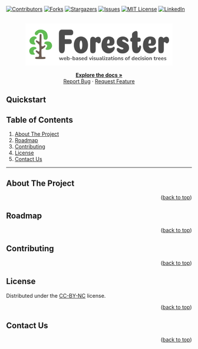 <a name="readme-top"></a>

[![Contributors][contributors-shield]][contributors-url]
[![Forks][forks-shield]][forks-url]
[![Stargazers][stars-shield]][stars-url]
[![Issues][issues-shield]][issues-url]
[![MIT License][license-shield]][license-url]
[![LinkedIn][linkedin-shield]][linkedin-url]


<br />
<div align="center">
  <a href="https://github.com/HydroSysPotsdam/Forester">
    <img src="./src/view/static/img/logo.svg" alt="Logo" width="400" height="auto">
  </a>

  <p align="center">
    <a href="https://hydrosyspotsdam.github.io/Forester/"><strong>Explore the docs »</strong></a>
    <br />
    <a href="https://github.com/HydroSysPotsdam/Forester/issues">Report Bug</a>
    ·
    <a href="https://github.com/HydroSysPotsdam/Forester/issues">Request Feature</a>
  </p>
</div>

## Quickstart

## Table of Contents
<ol>
    <li><a href="#about-the-project">About The Project</a></li>
    <li><a href="#roadmap">Roadmap</a></li>
    <li><a href="#contributing">Contributing</a></li>
    <li><a href="#license">License</a></li>
    <li><a href="#contact">Contact Us</a></li>
</ol>

---

## About The Project

<p align="right">(<a href="#readme-top">back to top</a>)</p>

## Roadmap

<p align="right">(<a href="#readme-top">back to top</a>)</p>

## Contributing

<p align="right">(<a href="#readme-top">back to top</a>)</p>

## License
Distributed under the [CC-BY-NC][license-url] license.

<p align="right">(<a href="#readme-top">back to top</a>)</p>

## Contact Us

<p align="right">(<a href="#readme-top">back to top</a>)</p>


<!-- MARKDOWN LINKS & IMAGES -->
<!-- https://www.markdownguide.org/basic-syntax/#reference-style-links -->
[contributors-shield]: https://img.shields.io/github/contributors/HydroSysPotsdam/Forester.svg?style=for-the-badge
[contributors-url]: https://github.com/HydroSysPotsdam/Forester/graphs/contributors
[forks-shield]: https://img.shields.io/github/forks/HydroSysPotsdam/Forester.svg?style=for-the-badge
[forks-url]: https://github.com/HydroSysPotsdam/Forester/network/members
[stars-shield]: https://img.shields.io/github/stars/HydroSysPotsdam/Forester.svg?style=for-the-badge
[stars-url]: https://github.com/HydroSysPotsdam/Forester/stargazers
[issues-shield]: https://img.shields.io/github/issues/HydroSysPotsdam/Forester.svg?style=for-the-badge
[issues-url]: https://github.com/HydroSysPotsdam/Forester/issues
[license-shield]: https://img.shields.io/badge/License-CC_BY--NC_4.0-lightgrey.svg?style=for-the-badge
[license-url]: https://creativecommons.org/licenses/by-nc/4.0/
[linkedin-shield]: https://img.shields.io/badge/-LinkedIn-black.svg?style=for-the-badge&logo=linkedin&colorB=555
[linkedin-url]: https://linkedin.com/in/linkedin_username
[product-screenshot]: images/screenshot.png
[Next.js]: https://img.shields.io/badge/next.js-000000?style=for-the-badge&logo=nextdotjs&logoColor=white
[Next-url]: https://nextjs.org/
[React.js]: https://img.shields.io/badge/React-20232A?style=for-the-badge&logo=react&logoColor=61DAFB
[React-url]: https://reactjs.org/
[Vue.js]: https://img.shields.io/badge/Vue.js-35495E?style=for-the-badge&logo=vuedotjs&logoColor=4FC08D
[Vue-url]: https://vuejs.org/
[Angular.io]: https://img.shields.io/badge/Angular-DD0031?style=for-the-badge&logo=angular&logoColor=white
[Angular-url]: https://angular.io/
[Svelte.dev]: https://img.shields.io/badge/Svelte-4A4A55?style=for-the-badge&logo=svelte&logoColor=FF3E00
[Svelte-url]: https://svelte.dev/
[Laravel.com]: https://img.shields.io/badge/Laravel-FF2D20?style=for-the-badge&logo=laravel&logoColor=white
[Laravel-url]: https://laravel.com
[Bootstrap.com]: https://img.shields.io/badge/Bootstrap-563D7C?style=for-the-badge&logo=bootstrap&logoColor=white
[Bootstrap-url]: https://getbootstrap.com
[JQuery.com]: https://img.shields.io/badge/jQuery-0769AD?style=for-the-badge&logo=jquery&logoColor=white
[JQuery-url]: https://jquery.com 